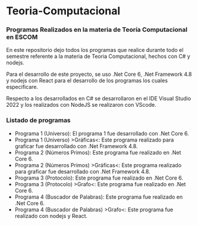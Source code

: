 # Teoria-Computacional
### Programas Realizados en la materia de Teoría Computacional en ESCOM

En este repositorio dejo todos los programas que realice durante todo el semestre referente a la materia de Teoria Computacional, hechos con C# y nodejs.

Para el desarrollo de este proyecto, se uso .Net Core 6, .Net Framework 4.8 y nodejs con React para el desarrollo de los programas los cuales especificare.

Respecto a los desarrollados en C# se desarrollaron en el IDE Visual Studio 2022 y los realizados con NodeJS se realizaron con VScode.

### Listado de programas

- Programa 1 (Universo): El programa 1 fue desarrollado con .Net Core 6.
- Programa 1 (Universo) >Gráficas<: Este programa realizado para graficar fue desarrollado con .Net Framework 4.8.
- Programa 2 (Números Primos): Este programa fue realizado en .Net Core 6.
- Programa 2 (Números Primos) >Gráficas<: Este programa realizado para graficar fue desarrollado con .Net Framework 4.8.
- Programa 3 (Protocolo): Este programa fue realizado en .Net Core 6.
- Programa 3 (Protocolo) >Grafo<: Este programa fue realizado en .Net Core 6.
- Programa 4 (Buscador de Palabras): Este programa fue realizado en .Net Core 6.
- Programa 4 (Buscador de Palabras) >Grafo<: Este programa fue realizado con nodejs y React.